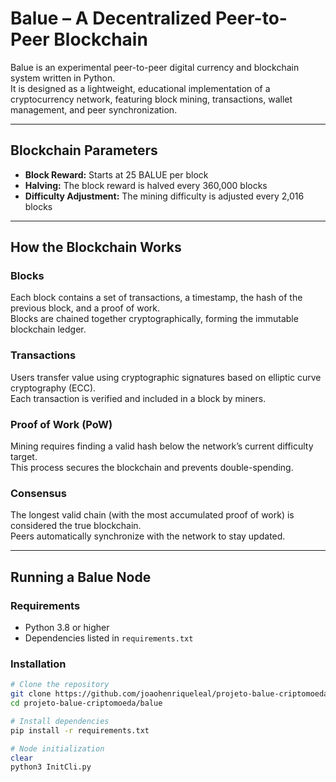 # Balue – A Decentralized Peer-to-Peer Blockchain

Balue is an experimental peer-to-peer digital currency and blockchain system written in Python.  
It is designed as a lightweight, educational implementation of a cryptocurrency network, featuring block mining, transactions, wallet management, and peer synchronization.

---

## Blockchain Parameters

- **Block Reward:** Starts at 25 BALUE per block  
- **Halving:** The block reward is halved every 360,000 blocks  
- **Difficulty Adjustment:** The mining difficulty is adjusted every 2,016 blocks  

---

## How the Blockchain Works

### Blocks
Each block contains a set of transactions, a timestamp, the hash of the previous block, and a proof of work.  
Blocks are chained together cryptographically, forming the immutable blockchain ledger.

### Transactions
Users transfer value using cryptographic signatures based on elliptic curve cryptography (ECC).  
Each transaction is verified and included in a block by miners.

### Proof of Work (PoW)
Mining requires finding a valid hash below the network’s current difficulty target.  
This process secures the blockchain and prevents double-spending.

### Consensus
The longest valid chain (with the most accumulated proof of work) is considered the true blockchain.  
Peers automatically synchronize with the network to stay updated.

---

## Running a Balue Node

### Requirements
- Python 3.8 or higher  
- Dependencies listed in `requirements.txt`

### Installation

```bash
# Clone the repository
git clone https://github.com/joaohenriqueleal/projeto-balue-criptomoeda
cd projeto-balue-criptomoeda/balue

# Install dependencies
pip install -r requirements.txt

# Node initialization
clear
python3 InitCli.py
```

